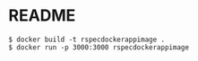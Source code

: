 # README

```
$ docker build -t rspecdockerappimage .
$ docker run -p 3000:3000 rspecdockerappimage
```
